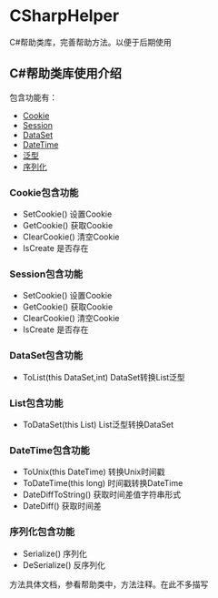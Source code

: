 # CSharpHelper
C#帮助类库，完善帮助方法。以便于后期使用

## C#帮助类库使用介绍

包含功能有：
* [Cookie](#cookie)
* [Session](#session)
* [DataSet](#dataset)
* [DateTime](#datetime)
* [泛型](#list)
* [序列化](#serialize)

### <a name="cookie">Cookie包含功能
* SetCookie() 设置Cookie
* GetCookie() 获取Cookie
* ClearCookie() 清空Cookie
* IsCreate 是否存在

### <a name="session">Session包含功能
* SetCookie() 设置Cookie
* GetCookie() 获取Cookie
* ClearCookie() 清空Cookie
* IsCreate 是否存在

### <a name="dataset">DataSet包含功能
* ToList<T>(this DataSet,int) DataSet转换List泛型

### <a name="list">List包含功能
* ToDataSet<T>(this List<T>) List泛型转换DataSet

### <a name="datetime">DateTime包含功能
* ToUnix(this DateTime) 转换Unix时间戳
* ToDateTime(this long) 时间戳转换DateTime
* DateDiffToString() 获取时间差值字符串形式
* DateDiff() 获取时间差

### <a name="serialize">序列化包含功能
* Serialize<T>() 序列化
* DeSerialize<T>() 反序列化

方法具体文档，参看帮助类中，方法注释。在此不多描写